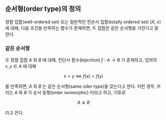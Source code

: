 
## 순서형(order type)의 정의
정렬 집합(well-ordered set) 또는 일반적인 전순서 집합(totally ordered set) $(X, \leq)$ 에 대해, 다음 조건을 만족하는 함수가 존재하면, 두 집합은 같은 순서형을 가진다고 말한다.

### 같은 순서형
두 정렬 집합 $A$ 와 $B$ 에 대해, 전단사 함수(bijection) $f: A \to B$ 가 존재하고, 임의의 $x, y \in A$ 에 대해

$$
x < y \iff f(x) < f(y)
$$

를 만족하면, $A$ 와 $B$ 는 같은 순서형(same oder type)을 갖는다고 한다. 이런 경우, 우리는 $A$ 와 $B$ 가 순서 동형(order isomorphic) 이라고 하고, 기호로

$$
A \cong B
$$

라고 쓴다.
